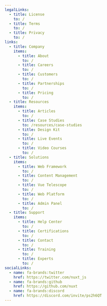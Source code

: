 ```yaml
---
legalLinks:
  - title: License
    to: /
  - title: Terms
    to: /
  - title: Privacy
    to: /
links:
  - title: Company
    items:
      - title: About
        to: /
      - title: Careers
        to: /
      - title: Customers
        to: /
      - title: Partnerships
        to: /
      - title: Pricing
        to: /
  - title: Resources
    items:
      - title: Articles
        to: /
      - title: Case Studies
        to: /resources/case-studies
      - title: Design Kit
        to: /
      - title: Live Events
        to: /
      - title: Video Courses
        to: /
  - title: Solutions
    items:
      - title: Web Framework
        to: /
      - title: Content Management
        to: /
      - title: Vue Telescope
        to: /
      - title: Web Platform
        to: /
      - title: Admin Panel
        to: /
  - title: Support
    items:
      - title: Help Center
        to: /
      - title: Certifications
        to: /
      - title: Contact
        to: /
      - title: Training
        to: /
      - title: Experts
        to: /
socialLinks:
  - name: fa-brands:twitter
    href: https://twitter.com/nuxt_js
  - name: fa-brands:github
    href: https://github.com/nuxt
  - name: fa-brands:discord
    href: https://discord.com/invite/ps2h6QT
---
```

